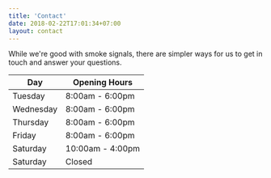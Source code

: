 ```yaml
---
title: 'Contact'
date: 2018-02-22T17:01:34+07:00
layout: contact
---
```


While we're good with smoke signals, there are simpler ways for us to get in touch and answer your questions.

| Day       | Opening Hours   |
| --------- | --------------- |
| Tuesday   | 8:00am - 6:00pm |
| Wednesday | 8:00am - 6:00pm |
| Thursday  | 8:00am - 6:00pm |
| Friday    | 8:00am - 6:00pm |
| Saturday  | 10:00am - 4:00pm  |
| Saturday  | Closed          |
